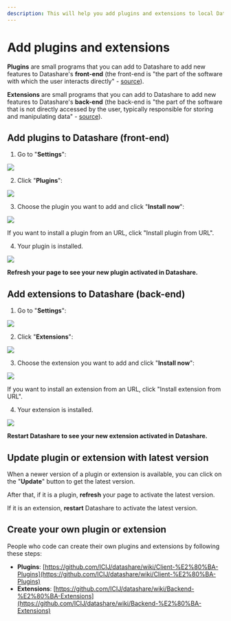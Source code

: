 ```yaml
---
description: This will help you add plugins and extensions to local Datashare.
---
```


# Add plugins and extensions

**Plugins** are small programs that you can add to Datashare to add new features to Datashare's **front-end** \(the front-end is "the part of the software with which the user interacts directly" - [source](https://languages.oup.com/)\).

**Extensions** are small programs that you can add to Datashare to add new features to Datashare's **back-end** \(the back-end is "the part of the software that is not directly accessed by the user, typically responsible for storing and manipulating data" - [source](https://languages.oup.com/)\).

## Add plugins to Datashare \(front-end\)

 1. Go to "**Settings**":

![](../.gitbook/assets/screenshot-2020-11-25-at-09.56.51.png)

 2. Click "**Plugins**":

![](../.gitbook/assets/screenshot-2020-11-25-at-09.58.12.png)

 3. Choose the plugin you want to add and click "**Install now**":

![](../.gitbook/assets/screenshot-2020-11-25-at-09.59.25.png)

If you want to install a plugin from an URL, click "Install plugin from URL".

  4. Your plugin is installed. 

![](../.gitbook/assets/screenshot-2020-11-25-at-10.00.16.png)

**Refresh your page to see your new plugin activated in Datashare.**

## Add **extensions** to Datashare \(back-end\)

1. Go to "**Settings**":

![](../.gitbook/assets/screenshot-2020-11-25-at-09.56.51.png)

 2. Click "**Extensions**":

![](../.gitbook/assets/screenshot-2020-11-25-at-10.03.09.png)

 3. Choose the extension you want to add and click "**Install now**":

![](../.gitbook/assets/screenshot-2020-11-25-at-10.04.52.png)

If you want to install an extension from an URL, click "Install extension from URL".

  4. Your extension is installed. 

![](../.gitbook/assets/screenshot-2020-11-25-at-10.06.03.png)

**Restart Datashare to see your new extension activated in Datashare.**

## Update plugin or extension with latest version

When a newer version of a plugin or extension is available, you can click on the "**Update**" button to get the latest version. 

After that, if it is a plugin, **refresh** your page to activate the latest version. 

If it is an extension, **restart** Datashare to activate the latest version.

## Create your own plugin or extension

People who code can create their own plugins and extensions by following these steps:

* **Plugins**: [https://github.com/ICIJ/datashare/wiki/Client-%E2%80%BA-Plugins](https://github.com/ICIJ/datashare/wiki/Client-%E2%80%BA-Plugins)
* **Extensions**: [https://github.com/ICIJ/datashare/wiki/Backend-%E2%80%BA-Extensions](https://github.com/ICIJ/datashare/wiki/Backend-%E2%80%BA-Extensions)



